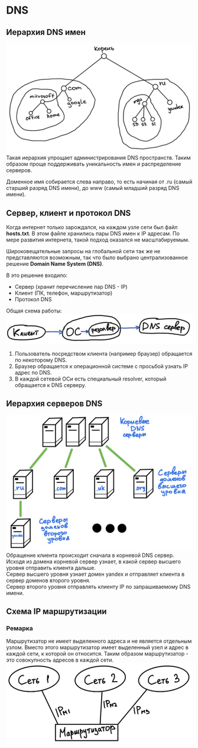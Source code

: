 # DNS
## Иерархия DNS имен
![dns_hierarchy.png](../img/computer_network/dns_hierarchy.png)  
Такая иерархия упрощает администрирования DNS пространств. 
Таким образом проще поддерживать уникальность имен и распределение серверов.

Доменное имя собирается слева направо, то есть начиная от .ru 
(самый старший разряд DNS имени), до www (самый младший разряд DNS имени).

## Сервер, клиент и протокол DNS
Когда интернет только зарождался, на каждом узле сети был файл **hosts.txt**. 
В этом файле хранились пары DNS имен к IP адресам. По мере развития интернета, такой 
подход оказался не масштабируемым.

Широковещательные запросы на глобальной сети так же не представляются возможным, так что
было выбрано централизованное решение **Domain Name System (DNS)**.

В это решение входило:
* Сервер (хранит перечисление пар DNS - IP)
* Клиент (ПК, телефон, маршрутизатор)
* Протокол DNS

Общая схема работы:  
![dns_work_scheme.png](../img/computer_network/dns_work_scheme.png)  
1) Пользователь посредством клиента (например браузер) обращается по некоторому DNS.
2) Браузер обращается к операционной системе с просьбой узнать IP адрес по DNS.
3) В каждой сетевой ОСи есть специальный resolver, который обращается к DNS серверу.

## Иерархия серверов DNS
![dns_server_hierarchy.png](../img/computer_network/dns_server_hierarchy.png)  
Обращение клиента происходит сначала в корневой DNS сервер.  
Исходя из домена корневой сервер узнает, в какой сервер высшего уровня отправить клиента дальше.  
Сервер высшего уровня узнает домен yandex и отправляет клиента в сервер доменов второго уровня.  
Сервер второго уровня отправлять клиенту IP по запрашиваемому DNS имени.

## Схема IP маршрутизации
### Ремарка
Маршрутизатор не имеет выделенного адреса и не является отдельным узлом. 
Вместо этого маршрутизатор имеет выделенный узел и адрес в каждой сети, к которой 
он относится. Таким образом маршрутизатор - это совокупность адресов в каждой сети.
![router_addresses.png](../img/computer_network/router_addresses.png)  